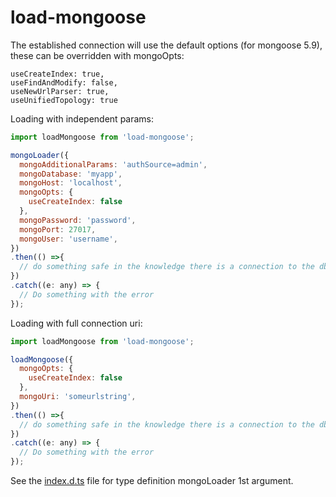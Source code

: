 # load-mongoose

The established connection will use the default options (for mongoose 5.9), these can be overridden with mongoOpts:
```
useCreateIndex: true,
useFindAndModify: false,
useNewUrlParser: true,
useUnifiedTopology: true
```

Loading with independent params:
```js
import loadMongoose from 'load-mongoose';

mongoLoader({
  mongoAdditionalParams: 'authSource=admin',
  mongoDatabase: 'myapp',
  mongoHost: 'localhost',
  mongoOpts: {
    useCreateIndex: false
  },
  mongoPassword: 'password',
  mongoPort: 27017,
  mongoUser: 'username',
})
.then(() =>{
  // do something safe in the knowledge there is a connection to the db
})
.catch((e: any) => {
  // Do something with the error
});
```

Loading with full connection uri:
```js
import loadMongoose from 'load-mongoose';

loadMongoose({
  mongoOpts: {
    useCreateIndex: false
  },
  mongoUri: 'someurlstring',
})
.then(() =>{
  // do something safe in the knowledge there is a connection to the db
})
.catch((e: any) => {
  // Do something with the error
});
```

See the [index.d.ts](https://github.com/j-d-carmichael/load-mongoose/blob/master/lib/index.d.ts) file for type definition mongoLoader 1st argument.
